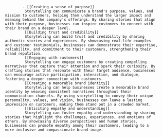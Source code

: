 			- [[Creating a sense of purpose]]
			 Storytelling can communicate a brand's purpose, values, and mission to customers, helping them understand the larger impact and meaning behind the company's offerings. By sharing stories that align with their purpose, businesses can inspire customers to connect with their brand on a deeper level.
			 [[Building trust and credibility]]
			 Storytelling can build trust and credibility by sharing authentic stories and experiences. By showcasing real-life examples and customer testimonials, businesses can demonstrate their expertise, reliability, and commitment to their customers, strengthening their brand reputation.
			 [[Engaging with customers]]
			 Storytelling can engage customers by creating compelling narratives that capture their attention and spark their curiosity. By crafting stories that resonate with their target audience, businesses can encourage active participation, interaction, and dialogue, fostering a deeper connection with customers.
			 [[Creating a memorable brand identity]]
			 Storytelling can help businesses create a memorable brand identity by weaving consistent narratives throughout their communication channels. By using storytelling to convey their unique personality, values, and vision, businesses can leave a lasting impression on customers, making them stand out in a crowded market.
			 [[Eliciting empathy and understanding]]
			 Storytelling can foster empathy and understanding by sharing stories that highlight the challenges, experiences, and emotions of others. By showcasing diverse perspectives and human stories, businesses can promote empathy among their customers, leading to a more inclusive and compassionate brand image.



